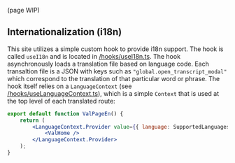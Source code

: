 (page WIP)

## Internationalization (i18n)
This site utilizes a simple custom hook to provide i18n support. The hook is called `useI18n` and is located in [/hooks/useI18n.ts](). The hook asynchronously loads a translation file based on language code. Each transaltion file is a JSON with keys such as `"global.open_transcript_modal"` which correspond to the translation of that particular word or phrase. The hook itself relies on a `LanguageContext` (see [/hooks/useLanguageContext.ts]()), which is a simple `Context` that is used at the top level of each translated route:
```jsx
export default function ValPageEn() {
    return (
        <LanguageContext.Provider value={{ language: SupportedLanguages.english }}>
            <ValHome />
        </LanguageContext.Provider>
    );
}
```
